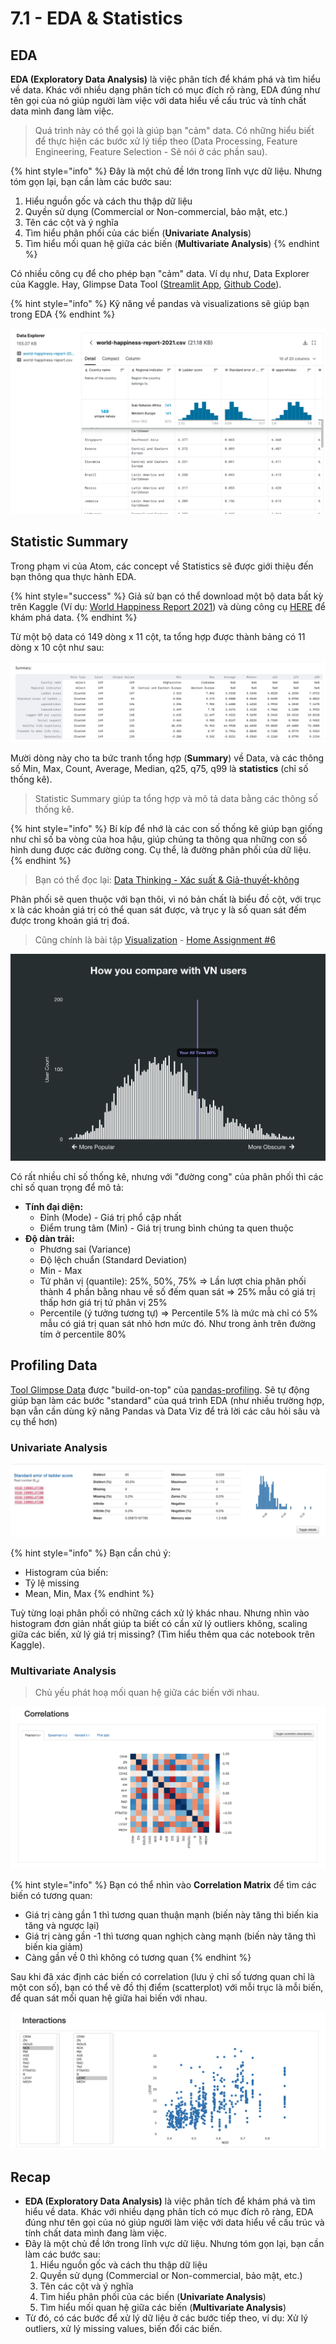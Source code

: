 # 7.1 - EDA & Statistics

## EDA

**EDA \(Exploratory Data Analysis\)** là việc phân tích để khám phá và tìm hiểu về data. Khác với nhiều dạng phân tích có mục đích rõ ràng, EDA đúng như tên gọi của nó giúp người làm việc với data hiểu về cấu trúc và tính chất data mình đang làm việc.

> Quá trình này có thể gọi là giúp bạn "cảm" data. Có những hiểu biết để thực hiện các bước xử lý tiếp theo \(Data Processing, Feature Engineering, Feature Selection - Sẽ nói ở các phần sau\).

{% hint style="info" %}
Đây là một chủ đề lớn trong lĩnh vực dữ liệu. Nhưng tóm gọn lại, bạn cần làm các bước sau:

1. Hiểu nguồn gốc và cách thu thập dữ liệu
2. Quyền sử dụng \(Commercial or Non-commercial, bảo mật, etc.\)
3. Tên các cột và ý nghĩa
4. Tìm hiểu phân phối của các biến \(**Univariate Analysis**\)
5. Tìm hiểu mối quan hệ giữa các biến \(**Multivariate Analysis**\)
{% endhint %}

Có nhiều công cụ để cho phép bạn "cảm" data. Ví dụ như, Data Explorer của Kaggle. Hay, Glimpse Data Tool \([Streamlit App](https://share.streamlit.io/anhdanggit/streamlit-data-glimpse/main/app.py), [Github Code](https://github.com/anhdanggit/streamlit-data-glimpse)\).

{% hint style="info" %}
Kỹ năng về pandas và visualizations sẽ giúp bạn trong EDA
{% endhint %}

![](../../.gitbook/assets/image%20%28165%29.png)

## Statistic Summary

Trong phạm vi của Atom, các concept về Statistics sẽ được giới thiệu đến bạn thông qua thực hành EDA.

{% hint style="success" %}
Giả sử bạn có thể download một bộ data bất kỳ trên Kaggle \(Ví dụ: [World Happiness Report 2021](https://www.kaggle.com/ajaypalsinghlo/world-happiness-report-2021)\) và dùng công cụ [HERE](https://share.streamlit.io/anhdanggit/streamlit-data-glimpse/main/app.py) để khám phá data.
{% endhint %}

Từ một bộ data có 149 dòng x 11 cột, ta tổng hợp được thành bảng có 11 dòng x 10 cột như sau:

![](../../.gitbook/assets/image%20%28166%29.png)

Mười dòng này cho ta bức tranh tổng hợp \(**Summary**\) về Data, và các thông số Min, Max, Count, Average, Median, q25, q75, q99 là **statistics** \(chỉ số thống kê\).

> Statistic Summary giúp ta tổng hợp và mô tả data bằng các thông số thống kê.

{% hint style="info" %}
Bí kíp để nhớ là các con số thống kê giúp bạn giống như chỉ số ba vòng của hoa hậu, giúp chúng ta thông qua những con số hình dung được các đường cong. Cụ thể, là đường phân phối của dữ liệu.
{% endhint %}

> Bạn có thể đọc lại: [Data Thinking - Xác suất & Giả-thuyết-không](../../big-o/3-data-thinking/xac-suat-and-gia-thuyet-khong.md#phan-phoi-cua-data)

Phân phối sẽ quen thuộc với bạn thôi, vì nó bản chất là biểu đồ cột, với trục x là các khoản giá trị có thể quan sát được, và trục y là số quan sát đếm được trong khoản giá trị đoá.

> Cũng chính là bài tập [Visualization](https://www.kaggle.com/alexisbcook/distributions) - [Home Assignment \#6](../6-cloud-function-and-streamlit/6.4-home-assignment-6.md)

![](../../.gitbook/assets/image%20%28164%29.png)



Có rất nhiều chỉ số thống kê, nhưng với "đường cong" của phân phối thì các chỉ số quan trọng để mô tả:

* **Tính đại diện:**
  * Đỉnh \(Mode\) - Giá trị phổ cập nhất
  * Điểm trung tâm \(Min\) - Giá trị trung bình chúng ta quen thuộc
* **Độ dàn trải:**
  * Phương sai \(Variance\)
  * Độ lệch chuẩn \(Standard Deviation\)
  * Min - Max
  * Tứ phân vị \(quantile\): 25%, 50%, 75% ⇒ Lần lượt chia phân phối thành 4 phần bằng nhau về số đếm quan sát ⇒ 25% mẫu có giá trị thấp hơn giá trị tứ phân vị 25%
  * Percentile \(ý tưởng tương tự\) ⇒ Percentile 5% là mức mà chỉ có 5% mẫu có giá trị quan sát nhỏ hơn mức đó. Như trong ảnh trên đường tím ở percentile 80%

## Profiling Data

[Tool Glimpse Data](https://share.streamlit.io/anhdanggit/streamlit-data-glimpse/main/app.py) được "build-on-top" của [pandas-profiling](https://github.com/pandas-profiling/pandas-profiling). Sẽ tự động giúp bạn làm các bước "standard" của quá trình EDA \(như nhiều trường hợp, bạn vẫn cần dùng kỹ năng Pandas và Data Viz để trả lời các câu hỏi sâu và cụ thể hơn\)

### Univariate Analysis

![](../../.gitbook/assets/screen-shot-2021-06-12-at-06.56.50.png)

{% hint style="info" %}
Bạn cần chú ý:

* Histogram của biến:
* Tỷ lệ missing
* Mean, Min, Max
{% endhint %}

Tuỳ từng loại phân phối có những cách xử lý khác nhau. Nhưng nhìn vào histogram đơn giản nhất giúp ta biết có cần xử lý outliers không, scaling giữa các biến, xử lý giá trị missing? \(Tìm hiểu thêm qua các notebook trên Kaggle\).

### Multivariate Analysis

> Chủ yếu phát hoạ mối quan hệ giữa các biến với nhau.

![](../../.gitbook/assets/image%20%28167%29.png)

{% hint style="info" %}
Bạn có thể nhìn vào **Correlation Matrix** để tìm các biến có tương quan:

* Giá trị càng gần 1 thì tương quan thuận mạnh \(biến này tăng thì biến kia tăng và ngược lại\)
* Giá trị càng gần -1 thì tương quan nghịch càng mạnh \(biến này tăng thì biến kia giảm\)
* Càng gần về 0 thì không có tương quan
{% endhint %}

Sau khi đã xác định các biến có correlation \(lưu ý chỉ số tương quan chỉ là một con số\), bạn có thể vẽ đồ thị điểm \(scatterplot\) với mỗi trục là mỗi biến, để quan sát mối quan hệ giữa hai biến với nhau.

![](../../.gitbook/assets/image%20%28168%29.png)

## Recap

* **EDA \(Exploratory Data Analysis\)** là việc phân tích để khám phá và tìm hiểu về data. Khác với nhiều dạng phân tích có mục đích rõ ràng, EDA đúng như tên gọi của nó giúp người làm việc với data hiểu về cấu trúc và tính chất data mình đang làm việc.
* Đây là một chủ đề lớn trong lĩnh vực dữ liệu. Nhưng tóm gọn lại, bạn cần làm các bước sau:
  1. Hiểu nguồn gốc và cách thu thập dữ liệu
  2. Quyền sử dụng \(Commercial or Non-commercial, bảo mật, etc.\)
  3. Tên các cột và ý nghĩa
  4. Tìm hiểu phân phối của các biến \(**Univariate Analysis**\)
  5. Tìm hiểu mối quan hệ giữa các biến \(**Multivariate Analysis**\)
* Từ đó, có các bước để xử lý dữ liệu ở các bước tiếp theo, ví dụ: Xử lý outliers, xử lý missing values, biến đổi các biến.

